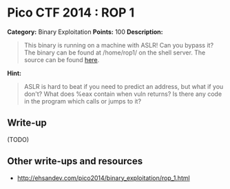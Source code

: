 # Pico CTF 2014 : ROP 1

**Category:** Binary Exploitation
**Points:** 100
**Description:**

>This binary is running on a machine with ASLR! Can you bypass it? The binary can be found at /home/rop1/ on the shell server. The source can be found [here](rop1.c).

**Hint:**
>ASLR is hard to beat if you need to predict an address, but what if you don't? What does %eax contain when vuln returns? Is there any code in the program which calls or jumps to it?

## Write-up

(TODO)

## Other write-ups and resources

* <http://ehsandev.com/pico2014/binary_exploitation/rop_1.html>
